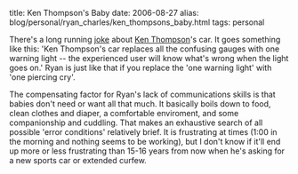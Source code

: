 title: Ken Thompson's Baby
date: 2006-08-27
alias: blog/personal/ryan_charles/ken_thompsons_baby.html
tags: personal

There's a long running <a
href="http://research.microsoft.com/~daniel/unix-haters.html">joke</a>
about <a
href="http://en.wikipedia.org/wiki/Ken_Thompson_(computer_programmer)">Ken
Thompson</a>'s car. It goes something like this: 'Ken Thompson's car
replaces all the confusing gauges with one warning light -- the
experienced user will know what's wrong when the light goes on.'  Ryan
is just like that if you replace the 'one warning light' with
'one piercing cry'. 

The compensating factor for Ryan's lack of communications skills is
that babies don't need or want all that much. It basically boils down
to food, clean clothes and diaper, a comfortable enviroment, and some
companionship and cuddling. That makes an exhaustive search of all
possible 'error conditions' relatively brief.  It is frustrating at
times (1:00 in the morning and nothing seems to be working), but I
don't know if it'll end up more or less frustrating than 15-16 years
from now when he's asking for a new sports car or extended curfew.
